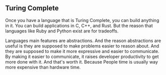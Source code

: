 ## Turing Complete
Once you have a language that is Turing Complete, you can build anything in it. You can build applications in C, C++, and Rust. But the reason that languages like Ruby and Python exist are for tradeoffs. 

Languages main features are abstractions. And the reason abstractions are useful is they are supposed to make problems easier to reason about. And they are supposed to make it more expressive and easier to communicate. By making it easier to communicate, it raises developer productivity to get more done with it. And that's worth it. Because People time is usually way more expensive than hardware time. 
